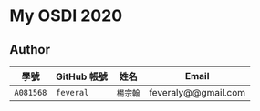 # My OSDI 2020

## Author

| 學號 | GitHub 帳號 | 姓名 | Email |
| --- | ----------- | --- | --- |
|`A081568`| `feveral` | `楊宗翰` | feveraly@@gmail.com |

